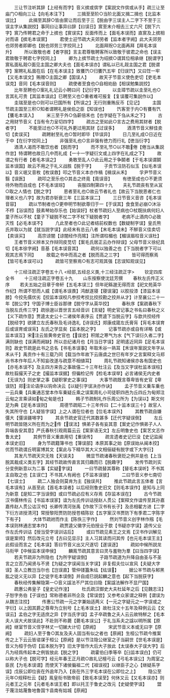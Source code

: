 <!-- { "loadSidebar": true } -->
　　三让节注听其辞【上经有而字】音义摈或傧字【案説文作傧或从手】疏三让至庙门○相向三让【向毛本注下】
　　三揖至至阶○当阶北面又揖二揖也【北监本误比】
　　此揖至其辞○皆由賔让而后至于三【脱由字三误主人二字下不至于三误主字从集説挍】事同曰让事异曰辞【曰误日】賔至末介相去三丈六尺【脱下六字】賔乃传聘君之命于上摈也【賔误实】反面传而上【面毛本误而】直賔及上摈相对而语【摈毛本误賔】
　　君使士迎节疏大夫郊劳者【监本者字阙】此大夫郊劳也郊劳者即卿也【脱也郊劳三字挍同上】
　　北面拜贶○北面再拜【拜毛本误升】
　　所以致敬也者【者字脱】言主君尊敬聘客所以致敬于彼君之命也【误主君致敬于聘君七字挍同上】
　　卿为上摈节疏士为绍摈○谓其位相承继【脱谓字】賔私面私觌○面见主国之卿大夫也【面毛本误亦】谓私以已礼觌主国之君【脱谓字】案聘礼私面在后【在毛本误主】致饔饩○归饔饩五牢【归误饩】又曰饪一牢【又毛本误文】贿赠○主国之卿【国误人】
　　故天子节音义使色吏切【吏毛本误克】音同【毛本误音则】
　　疏使者至食也○自相劝励【相误勉集説挍】
　　比年至聘也○案礼礼记云小聘曰问【记衍字】
　　以圭璋节疏以圭至礼也○言其礼可贵【其监本误此】巳聘至义也○重者难可报复【复误覆可集説作以】
　　圭瑞至是也○则可以巳国所有【所误之】无行则重贿反币【见记】
　　主国节疏主国至三积○知者谓聘礼是侯伯之臣【知误也】
　　饩客至于内○有饔有饩【饔毛本误入】
　　米三至于外○刍薪倍禾也【也字疑在下刍从禾之下】
　　古之用财节音义【当有令力呈切四字】
　　疏古之至如此○言古之费用其财者【脱者字】
　　不能至过也○不可礼外更过用其财【过误多】
　　酒清节音义觧佳卖切【卖误买】
　　疏聘射至礼也○暂时即毕【毕误异】
　　日几至礼成○日近在于中【在衍字挍同上】
　　非强至礼也○言非强有徳力而行礼【徳当衍字】
　　酒清人渴而不敢饮也者【脱而字】
　　而不至礼节○以不敢倦【倦当从集説作怠】特谓聘也故日几中而礼成【一十一字疑衍文或上四字在礼成之下】
　　故谓之有行者【者毛本误之】
　　勇敢至乱人○此云用之于争鬬者【于毛本误谓鬬监本误国】故云不用之于礼义战胜【脱于字】
　　子贡节注防石似玉【似毛本误以】音义珉又音枚【枚误救】叩之节音义本亦作槁【槁误从禾】
　　孚尹节音义翳【误医】
　　疏叩之至乐也○其击之终竟【竟误音】
　　有徳至成也○不更须待外物而自成也【不毛本误琮】
　　丧服四制第四十九
　　夫礼节疏丧有至从冝○取之人情也【脱之字】
　　恩者至礼也○故云节者礼也【故云下当脱恩者仁也理者义也八字】故为君亦斩衰三年【三监本误二】
　　三日节音义音咨【毛本误音容】
　　疏以节制者也○更申明节制欲尊归于一【于误其】食食至必崩○沐浴不栉【浴误而】鼓素琴始存乐也【始误好】杖者节疏妇人至病也○杖既扶病何妇人童子所以不杖【童子下疑脱不杖二字不杖下疑脱者字】
　　老病不止酒肉○必致灭性【必毛本误不】
　　凢此至者也○此记者结前权数也【数疑制字误】皇氏熊氏并取以为就【就当説字误】此经末有总云八者【末毛本误未】不觧音义佳卖切【卖误买】
　　高宗谅闇【谅闇经作亮隂】注所谓柱楣也【楣误眉柱音义误杜】
　　王者节音义辨本又作辩同皮苋切【案毛氏居正云办作辩误】父母节音义徐纪具切【毛本徐字阙】音基【毛本误音其】
　　疏何以独善之也【下当脱者字下可以观其志焉下同】
　　故载之书中而高之者【脱而高之三字】
　　皆可得而察焉【皆可毛本误可以】
　　疏皆可至察焉○有志可观其强【志误知观误见】

　　十三经注疏正字卷五十八
<经部,五经总义类,十三经注疏正字>
　　钦定四库全书
　　十三经注疏正字卷五十九
　　山东按察使沈廷芳撰
　　春秋左氏传正义序
　　若夫五始之目章于帝轩【五毛本误三】但年祀緜邈无得而言【祀文苑英华作纪】所谓不怒而人威【谓毛本误畏】鸿猷遂寝【寝误寖】以胶投漆【漆监本误膝】今挍先儒优劣【挍监本误校凡参挍考挍比挍挍勘之挍并从才】计至襄公二十一年【脱公字】守国子博士臣谷那律【脱守字从英华挍】
　　春秋序【案疏春秋下当脱左氏传三字】疏徐邈以晋世言五经音训【言疑】明史官记事之书名曰春秋之义【义下疏作意】贾逵太史公十二诸侯年表序云【贾逵下当脱云字】与歆共挍经传【脱经字】欲建立左氏春秋及毛诗逸礼【诗误氏】郑康成箴左氏膏肓【肓毛本误育后或误育或误肓】左氏之学显矣【监本脱之字】
　　记事节疏亦或自有详略【或监本误互】宋注云皆黄帝史官也【误忠】积隂之寒气为水【气下误衍久者二字】满则缺也【误满而阙缺】所以总纪诸月也【月当日字误】足明逺近同异【足毛本误则】故史节疏是此书之总名【书毛本误事】年取禾谷一熟耳【禾误年案説文年字从禾从千】禹贡作十有三载乃同【载当作年故下云唐虞之世巳有年岁之言案释文马郑尚书本作年后人不知妄改遂与疏意不相値耳】
　　周礼节疏知诸侯亦各有国史也【亦毛本误不】及主四方来告之事故僖二十三年杜注云【及当又字误杜监本误柱】故杜翦撮天子之史【撮监本误据】但徧检记传【检毛本误举】必言诸侯无内史者【无误为】则史掌之事【疑职掌史之事误】
　　大事节疏既言尊卑皆有史官【卑误防】郑注论语序以钩命决云【以疑引字误决亦作诀】
　　孟子节音义乗车乗也一云兵乗【兵乗通志堂本作车乗疑丘乘之误案周礼小司徒职四邑为丘四丘为甸郑注云甸之言乘读如甸之甸是也】
　　韩子节疏制礼作乐周公所为【为误以】斯文何足为典【足毛本误则】
　　周德节疏昭二十三年传曰【二十监本误三十】故官人失其所守也【人疑皆字误】上之人谓在位者也【位毛本误外】
　　其教节疏自嫌彊大【彊误疆埸字】
　　其余节疏史官迁代其数甚多【迁代字疑误倒】
　　左丘明节疏皆随义所在而为之传【误法】惧弟子各有妄其意【案史记作惧弟子人人异端各安其意】严氏春秋引观周篇云云【案家语无文】左丘明鲁史也【案艺文志作鲁太史】
　　其例节音义重直用切【重误传】
　　疏言遗者史记巳没【史记监闽本误史旧】
　　身为节疏籍簿书也【簿误部】本原其事之始【原误始从闽本挍】优而节疏谓丘明富博其文【案此与下精华其大义文相俪疑有脱字或下大字衍】
　　其发凡节疏天灾无牲【天误夫】
　　微显节疏诸春秋褒贬之例并是也【上当脱其裁成义类五字】其经节疏故传直言其归趣而已【脱趣字】
　　发传节疏刘实分变例新意以为二事【实疑字误】
　　一曰节疏替其尊称【替毛本误听】不书其主自取之也【主误亡】不书其人有阙也【不监本误彼】
　　二曰节音义参七南切【七误士】
　　疏二人独会则莫肯为主【独误共】
　　推此节疏此言五体者【言毛本误有】从首至此【首毛本误者】以后经则鲁史旧文【则毛本误作】是知与上同为新意【是知二字当误倒】或曰节疏必应有义存焉【存监本误在】
　　古今节疏汉书儒林传云【书监本误家】谊为左氏传训诂授赵人贯公【案释文作谊传至其孙嘉嘉传赵人贯公诂汉书】长卿传清河张禹【作故下汉书有长子】及丞相翟方进【二字下衍方进授清河】常授黎阳贾防防授苍梧陈钦【五字案汉书贾防下有季君二字陈字下有子】
　　大体节疏祔而作主【陈佚三字作】
　　然刘节音义创字林作剏【毛本误则林通志堂本作】
　　疏贾逵父徽字元伯授业于歆【书疑亦字误】逵传父业作左氏传训诂【授当受字误训诂后】
　　或曰节疏见素王之文焉【汉书作训解见误是案师】然后改元立号【古曰见显示】主人习其读而问其传【也元毛本误王主】此假设而言之【毛本误】答曰节音义出又尺遂切【遂误逐】
　　疏如中候所説龙马衔甲【中候监本误申侯】
　　麟鳯节疏其意言曰灵与羞物为羣【曰当四字误】
　　若夫节疏非为所隐也【为所字疑误倒】
　　子路节疏道为升降自由圣与不圣言之立否乃闻贤与不贤【为疑之字误闻当关字误】非复假夫位以宣风【夫疑大字误】圣人立教岂当尔也【岂误直】管仲镂簋朱纮【纮误】
　　据公羊节疏与邾黑肱之徒义无以异【之徒字毛本误倒】并自成巳説起麟之意也【起下当脱获字】
　　春秋经传集解隐第一○音义諡法不尸其位曰隐【案諡法解作不显尸国】
　　疏惠公弗皇子【皇史记作湟】
　　杜氏疏汉御史大夫杜延年之后【见魏志注】子恕字务伯【子误也】常称德者非所企及【常误尝】又参考众家谓之释例【谓误为从魏志注挍】
　　传惠公节疏一元之字兼始适两义【一元之字疑元之一字误或之字衍】以上因其爵之尊卑为立别号【上毛本误土】故杜注文十五年及释例云云【文误云】孟伯之字无适庶之异【字当氏字误】孟子卒疏鲁之夫人云云故特觧之【毛本夫人误大犬故误此】不赴则不称薨【薨毛本误公】于礼当系夫之諡以明所属【原阙】继室节音义侄字林丈一切娣大计切【原阙】
　　宋武节音义本或无曰字【原阙】
　　疏妇人至于鲁○其友及夫人固当有似之者也【原阙】生桓公节疏今推案传之上下云云皆谘谋于桓公【原阙】是以节注隐公继室之子当嗣世【世毛本误是】音义为桓于伪切【监本脱为字】旧太字皆作大后大子放此【太误泰大子误大字】后凡为经爲传起本之例皆放此【脱之字】
　　疏霍伯臼季等卒【臼监本误白】仍可以称大子也【脱可字】经元年春王正月疏○故礼记檀弓云【弓毛本误公】为周室之臣民【为毛本误谓】而使天下诸侯徧祖二代【祖误视】以继臣子之心【继疑系字误】戊辰公即位丧在外逾年乃入【丧在外三字毛本误在公即位之上】
　　隐公至元年○规释杜云【疑】鳯皇衔书致帝前【致毛本误至】何休又云【又毛本误亦】则元者王之元年【元者毛本误王者】即以托王于鲁史之改元【史疑使字误】
　　盟于蔑注姑蔑鲁地鲁国卞县南有姑城【原阙】
